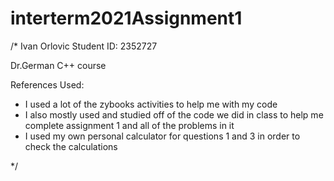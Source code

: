 # interterm2021Assignment1

/*
Ivan Orlovic 
Student ID: 2352727

Dr.German C++ course

References Used:
- I used a lot of the zybooks activities to help me with my code 
- I also mostly used and studied off of the code we did in class to help me complete assignment 1 and all of the problems in it
- I used my own personal calculator for questions 1 and 3 in order to check the calculations


*/
